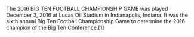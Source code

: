 The 2016 BIG TEN FOOTBALL CHAMPIONSHIP GAME was played December 3, 2016 at Lucas Oil Stadium in Indianapolis, Indiana. It was the sixth annual Big Ten Football Championship Game to determine the 2016 champion of the Big Ten Conference.[1]
